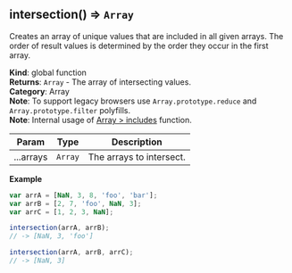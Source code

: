 <a name="intersection"></a>

## intersection() ⇒ <code>Array</code>
Creates an array of unique values that are included in all given arrays.
The order of result values is determined by the order they occur in the first array.

**Kind**: global function  
**Returns**: <code>Array</code> - The array of intersecting values.  
**Category**: Array  
**Note**: To support legacy browsers use `Array.prototype.reduce` and `Array.prototype.filter` polyfills.  
**Note**: Internal usage of [Array > includes](src/arrays/includes) function.  

| Param | Type | Description |
| --- | --- | --- |
| ...arrays | <code>Array</code> | The arrays to intersect. |

**Example**  
```js
var arrA = [NaN, 3, 8, 'foo', 'bar'];
var arrB = [2, 7, 'foo', NaN, 3];
var arrC = [1, 2, 3, NaN];

intersection(arrA, arrB);
// -> [NaN, 3, 'foo']

intersection(arrA, arrB, arrC);
// -> [NaN, 3]
```
